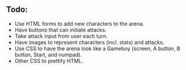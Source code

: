 ## Todo:
* Use HTML forms to add new characters to the arena.
* Have buttons that can initiate attacks.
* Take attack input from user each turn.
* Have images to represent characters (incl. stats) and attacks.
* Use CSS to have the arena look like a Gameboy (screen, A button, B button, Start, and numpad).
* Other CSS to prettify HTML.
